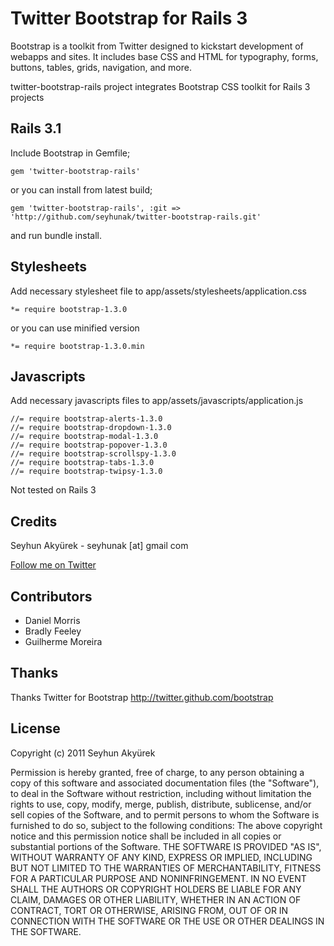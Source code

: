 # Twitter Bootstrap for Rails 3
Bootstrap is a toolkit from Twitter designed to kickstart development of webapps and sites.
It includes base CSS and HTML for typography, forms, buttons, tables, grids, navigation, and more.



twitter-bootstrap-rails project integrates Bootstrap CSS toolkit for Rails 3 projects

## Rails 3.1
Include Bootstrap in Gemfile;

    gem 'twitter-bootstrap-rails'
    
or you can install from latest build;

    gem 'twitter-bootstrap-rails', :git => 'http://github.com/seyhunak/twitter-bootstrap-rails.git'
    
and run bundle install.

## Stylesheets

Add necessary stylesheet file to app/assets/stylesheets/application.css

    *= require bootstrap-1.3.0
    
or you can use minified version

    *= require bootstrap-1.3.0.min

## Javascripts

Add necessary javascripts files to app/assets/javascripts/application.js

    //= require bootstrap-alerts-1.3.0
    //= require bootstrap-dropdown-1.3.0
    //= require bootstrap-modal-1.3.0
    //= require bootstrap-popover-1.3.0
    //= require bootstrap-scrollspy-1.3.0
    //= require bootstrap-tabs-1.3.0
    //= require bootstrap-twipsy-1.3.0
        
Not tested on Rails 3

## Credits
Seyhun Akyürek - seyhunak [at] gmail com

[Follow me on Twitter](http://twitter.com/seyhunak "Twitter")

## Contributors
<ul>
  <li>Daniel Morris</li>
  <li>Bradly Feeley</li>
  <li>Guilherme Moreira</li>
</ul>

## Thanks
Thanks Twitter for Bootstrap
http://twitter.github.com/bootstrap

## License
Copyright (c) 2011 Seyhun Akyürek

Permission is hereby granted, free of charge, to any person obtaining a copy of this software and associated documentation files (the "Software"), to deal in the Software without restriction, including without limitation the rights to use, copy, modify, merge, publish, distribute, sublicense, and/or sell copies of the Software, and to permit persons to whom the Software is furnished to do so, subject to the following conditions:
The above copyright notice and this permission notice shall be included in all copies or substantial portions of the Software.
THE SOFTWARE IS PROVIDED "AS IS", WITHOUT WARRANTY OF ANY KIND, EXPRESS OR IMPLIED, INCLUDING BUT NOT LIMITED TO THE WARRANTIES OF MERCHANTABILITY, FITNESS FOR A PARTICULAR PURPOSE AND NONINFRINGEMENT. IN NO EVENT SHALL THE AUTHORS OR COPYRIGHT HOLDERS BE LIABLE FOR ANY CLAIM, DAMAGES OR OTHER LIABILITY, WHETHER IN AN ACTION OF CONTRACT, TORT OR OTHERWISE, ARISING FROM, OUT OF OR IN CONNECTION WITH THE SOFTWARE OR THE USE OR OTHER DEALINGS IN THE SOFTWARE.